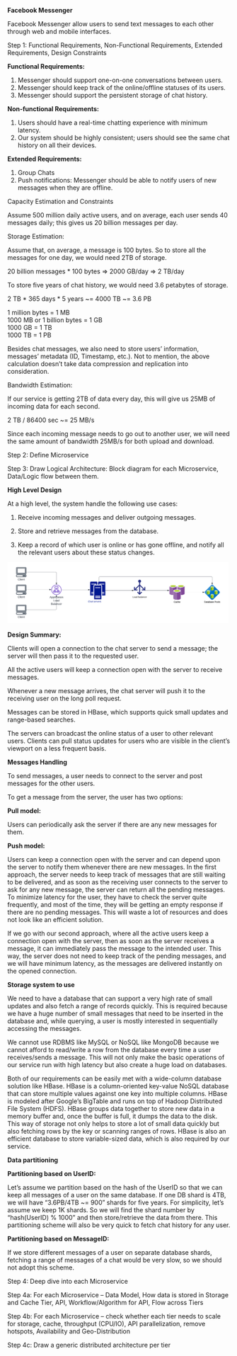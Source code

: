 <b>Facebook Messenger</b>

Facebook Messenger allow users to send text messages to each other through web and mobile interfaces.

Step 1: Functional Requirements, Non-Functional Requirements, Extended Requirements, Design Constraints

<b>Functional Requirements:</b>
1. Messenger should support one-on-one conversations between users.<br>
2. Messenger should keep track of the online/offline statuses of its users.<br>
3. Messenger should support the persistent storage of chat history.

<b>Non-functional Requirements:</b>
1. Users should have a real-time chatting experience with minimum latency.<br>
2. Our system should be highly consistent; users should see the same chat history on all their devices.<br>

<b>Extended Requirements:</b>
1. Group Chats<br>
2. Push notifications: Messenger should be able to notify users of new messages when they are offline.

Capacity Estimation and Constraints

Assume 500 million daily active users, and on average, each user sends 40 messages daily; this gives us 20 billion messages per day.

Storage Estimation:

Assume that, on average, a message is 100 bytes. So to store all the messages for one day, we would need 2TB of storage.

20 billion messages * 100 bytes => 2000 GB/day => 2 TB/day<br>

To store five years of chat history, we would need 3.6 petabytes of storage.<br>

2 TB * 365 days * 5 years ~= 4000 TB ~= 3.6 PB<br>

1 million bytes = 1 MB<br>
1000 MB or 1 billion bytes = 1 GB<br>
1000 GB = 1 TB<br>
1000 TB = 1 PB

Besides chat messages, we also need to store users’ information, messages’ metadata (ID, Timestamp, etc.). Not to mention, the above calculation doesn’t take data compression and replication into consideration.

Bandwidth Estimation:

If our service is getting 2TB of data every day, this will give us 25MB of incoming data for each second.

2 TB / 86400 sec ~= 25 MB/s<br>

Since each incoming message needs to go out to another user, we will need the same amount of bandwidth 25MB/s for both upload and download.

Step 2: Define Microservice

Step 3: Draw Logical Architecture: Block diagram for each Microservice, Data/Logic flow between them.

<b>High Level Design</b><br>

At a high level, the system handle the following use cases:<br>

1. Receive incoming messages and deliver outgoing messages.<br>

2. Store and retrieve messages from the database.<br>

3. Keep a record of which user is online or has gone offline, and notify all the relevant users about these status changes.<br>

<img src="https://github.com/rjanapa/rjanapa/blob/main/FB-messenger-diagram.png" width="500" length="500">

<b>Design Summary:</b><br> 

Clients will open a connection to the chat server to send a message; the server will then pass it to the requested user. 

All the active users will keep a connection open with the server to receive messages. 

Whenever a new message arrives, the chat server will push it to the receiving user on the long poll request. 

Messages can be stored in HBase, which supports quick small updates and range-based searches. 

The servers can broadcast the online status of a user to other relevant users. Clients can pull status updates for users who are visible in the client’s viewport on a less frequent basis.

<b>Messages Handling</b><br>

To send messages, a user needs to connect to the server and post messages for the other users. 

To get a message from the server, the user has two options:

<b>Pull model:</b><br>

Users can periodically ask the server if there are any new messages for them.<br>

<b>Push model:</b><br>

Users can keep a connection open with the server and can depend upon the server to notify them whenever there are new messages.
In the first approach, the server needs to keep track of messages that are still waiting to be delivered, and as soon as the receiving user connects to the server to ask for any new message, the server can return all the pending messages. To minimize latency for the user, they have to check the server quite frequently, and most of the time, they will be getting an empty response if there are no pending messages. This will waste a lot of resources and does not look like an efficient solution.

If we go with our second approach, where all the active users keep a connection open with the server, then as soon as the server receives a message, it can immediately pass the message to the intended user. This way, the server does not need to keep track of the pending messages, and we will have minimum latency, as the messages are delivered instantly on the opened connection.

<b>Storage system to use</b><br>

We need to have a database that can support a very high rate of small updates and also fetch a range of records quickly. This is required because we have a huge number of small messages that need to be inserted in the database and, while querying, a user is mostly interested in sequentially accessing the messages.

We cannot use RDBMS like MySQL or NoSQL like MongoDB because we cannot afford to read/write a row from the database every time a user receives/sends a message. This will not only make the basic operations of our service run with high latency but also create a huge load on databases.

Both of our requirements can be easily met with a wide-column database solution like HBase. HBase is a column-oriented key-value NoSQL database that can store multiple values against one key into multiple columns. HBase is modeled after Google’s BigTable and runs on top of Hadoop Distributed File System (HDFS). HBase groups data together to store new data in a memory buffer and, once the buffer is full, it dumps the data to the disk. This way of storage not only helps to store a lot of small data quickly but also fetching rows by the key or scanning ranges of rows. HBase is also an efficient database to store variable-sized data, which is also required by our service.

<b>Data partitioning</b><br>

<b>Partitioning based on UserID: </b><br>

Let’s assume we partition based on the hash of the UserID so that we can keep all messages of a user on the same database. If one DB shard is 4TB, we will have “3.6PB/4TB ~= 900” shards for five years. For simplicity, let’s assume we keep 1K shards. So we will find the shard number by “hash(UserID) % 1000” and then store/retrieve the data from there. This partitioning scheme will also be very quick to fetch chat history for any user.

<b>Partitioning based on MessageID:</b><br>

If we store different messages of a user on separate database shards, fetching a range of messages of a chat would be very slow, so we should not adopt this scheme.

Step 4: Deep dive into each Microservice

Step 4a: For each Microservice – Data Model, How data is stored in Storage and Cache Tier, API, Workflow/Algorithm for API, Flow across Tiers

Step 4b: For each Microservice – check whether each tier needs to scale for storage, cache, throughput (CPU/IO), API parallelization, remove hotspots, Availability and Geo-Distribution

Step 4c: Draw a generic distributed architecture per tier
